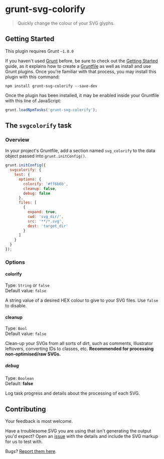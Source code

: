 # grunt-svg-colorify

> Quickly change the colour of your SVG glyphs.

## Getting Started
This plugin requires Grunt `~1.0.0`

If you haven't used [Grunt](http://gruntjs.com/) before, be sure to check out the [Getting Started](http://gruntjs.com/getting-started) guide, as it explains how to create a [Gruntfile](http://gruntjs.com/sample-gruntfile) as well as install and use Grunt plugins. Once you're familiar with that process, you may install this plugin with this command:

```shell
npm install grunt-svg-colorify --save-dev
```

Once the plugin has been installed, it may be enabled inside your Gruntfile with this line of JavaScript:

```js
grunt.loadNpmTasks('grunt-svg-colorify');
```

## The `svgcolorify` task

### Overview
In your project's Gruntfile, add a section named `svg_colorify` to the data object passed into `grunt.initConfig()`.

```js
grunt.initConfig({
  svgcolorify: {
    test: {
      options: {
        colorify: '#ff6b6b',
        cleanup: false,
        debug: false
      },
      files: [
        {
          expand: true,
          cwd: 'svg_dir/',
          src: '**/*.svg',
          dest: 'target_dir'
        }
      ]
    }
  }
});
```

### Options

#### colorify
Type: `String` or `false`  
Default value: `false`

A string value of a desired HEX colour to give to your SVG files. Use `false` to disable.

#### cleanup
Type: `Bool`  
Default value: `false`

Clean-up your SVGs from all sorts of dirt, such as comments, Illustrator leftovers, converting IDs to classes, etc. **Recommended for processing non-optimised/raw SVGs.**

##### debug
Type: `Boolean`  
Default: **false**

Log task progress and details about the processing of each SVG.

## Contributing

Your feedback is most welcome.

Have a troublesome SVG you are using that isn't generating the output you'd expect? Open an [issue](https://github.com/madbitco/grunt-svg-colorify/issues) with the details and include the SVG markup for us to test with.

Bugs? [Report them here](https://github.com/madbitco/grunt-svg-colorify/issues).
